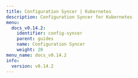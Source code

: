 ```yaml
---
title: Configuration Syncer | Kubernetes
description: Configuration Syncer for Kubernetes
menu:
  docs_v0.14.2:
    identifier: config-syncer
    parent: guides
    name: Configuration Syncer
    weight: 20
menu_name: docs_v0.14.2
info:
  version: v0.14.2
---
```


